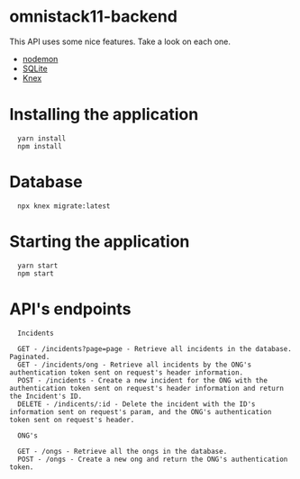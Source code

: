 # omnistack11-backend

This API uses some nice features. Take a look on each one.

- [nodemon](https://nodemon.io/gdsf)
- [SQLite](https://www.sqlite.org/)
- [Knex](http://knexjs.org/)

# Installing the application

```
  yarn install
  npm install
```

# Database

```
  npx knex migrate:latest
```

# Starting the application

```
  yarn start
  npm start
```

# API's endpoints

```
  Incidents

  GET - /incidents?page=page - Retrieve all incidents in the database. Paginated.
  GET - /incidents/ong - Retrieve all incidents by the ONG's authentication token sent on request's header information.
  POST - /incidents - Create a new incident for the ONG with the authentication token sent on request's header information and return the Incident's ID.
  DELETE - /indicents/:id - Delete the incident with the ID's information sent on request's param, and the ONG's authentication token sent on request's header.

  ONG's

  GET - /ongs - Retrieve all the ongs in the database.
  POST - /ongs - Create a new ong and return the ONG's authentication token.
```
